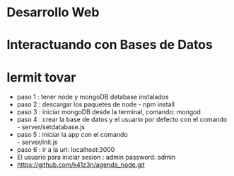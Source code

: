 # Desarrollo Web
# Interactuando con Bases de Datos
# lermit tovar  
- paso 1 : tener node y mongoDB database instalados  
- paso 2 : descargar los paquetes de node - npm install  
- paso 3 : iniciar mongoDB desde la terminal, comando: mongod  
- paso 4 : crear la base de datos y el usuario por defecto con el comando  
			- server/setdatabase.js  
- paso 5 : iniciar la app con el comando  
			- server/init.js  
- paso 6 : ir a la url: localhost:3000  
- El usuario para iniciar sesion : admin  password: admin  
- https://github.com/k41z3n/agenda_node.git